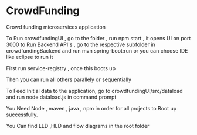 # CrowdFunding
Crowd funding microservices application

To Run crowdfundingUI , go to the folder , run npm start , it opens UI on port 3000
to Run Backend API's , go to the respective subfolder in crowdfundingBackend and run mvn spring-boot:run or you can choose IDE like eclipse to run it

First run service-registry , once this boots up

Then you can run all others parallely or sequentially

To Feed Initial data to the application, go to crowdfundingUI/src/dataload and run node dataload.js in command prompt

You Need Node , maven , java , npm in order for all projects to Boot up successfully.

You Can find LLD ,HLD and flow diagrams in the root folder
